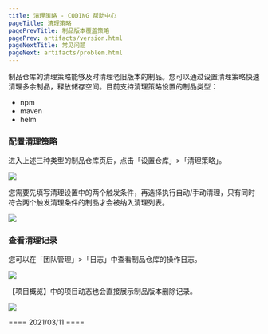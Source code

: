 ```yaml
---
title: 清理策略 - CODING 帮助中心
pageTitle: 清理策略
pagePrevTitle: 制品版本覆盖策略
pagePrev: artifacts/version.html
pageNextTitle: 常见问题
pageNext: artifacts/problem.html
---
```


制品仓库的清理策略能够及时清理老旧版本的制品。您可以通过设置清理策略快速清理多余制品，释放储存空间。目前支持清理策略设置的制品类型：

-   npm
-   maven
-   helm

### 配置清理策略

进入上述三种类型的制品仓库页后，点击「设置仓库」>「清理策略」。

![](https://help-assets.codehub.cn/enterprise/20210311165452.png)

您需要先填写清理设置中的两个触发条件，再选择执行自动/手动清理，只有同时符合两个触发清理条件的制品才会被纳入清理列表。

![](https://help-assets.codehub.cn/enterprise/20210311170856.png)

### 查看清理记录

您可以在「团队管理」>「日志」中查看制品仓库的操作日志。

![](https://help-assets.codehub.cn/enterprise/20210312102521.png)

【项目概览】中的项目动态也会直接展示制品版本删除记录。

![](https://help-assets.codehub.cn/enterprise/20210311171552.png)

==== 2021/03/11 ====
